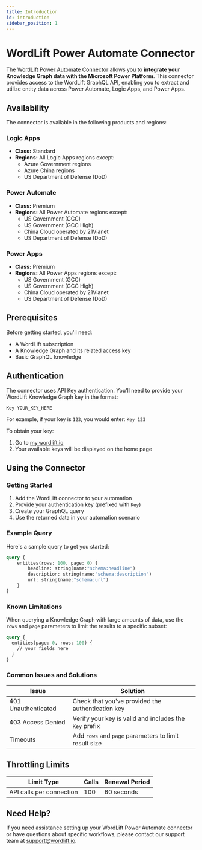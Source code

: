 ```yaml
---
title: Introduction
id: introduction
sidebar_position: 1
---
```


# WordLift Power Automate Connector

The [WordLift Power Automate Connector](https://learn.microsoft.com/en-us/connectors/wordliftgraphql/) allows you to **integrate your Knowledge Graph data with the Microsoft Power Platform**. This connector provides access to the WordLift GraphQL API, enabling you to extract and utilize entity data across Power Automate, Logic Apps, and Power Apps.

## Availability

The connector is available in the following products and regions:

### Logic Apps

- **Class:** Standard
- **Regions:** All Logic Apps regions except:
  - Azure Government regions
  - Azure China regions
  - US Department of Defense (DoD)

### Power Automate

- **Class:** Premium
- **Regions:** All Power Automate regions except:
  - US Government (GCC)
  - US Government (GCC High)
  - China Cloud operated by 21Vianet
  - US Department of Defense (DoD)

### Power Apps

- **Class:** Premium
- **Regions:** All Power Apps regions except:
  - US Government (GCC)
  - US Government (GCC High)
  - China Cloud operated by 21Vianet
  - US Department of Defense (DoD)

## Prerequisites

Before getting started, you'll need:

- A WordLift subscription
- A Knowledge Graph and its related access key
- Basic GraphQL knowledge

## Authentication

The connector uses API Key authentication. You'll need to provide your WordLift Knowledge Graph key in the format:

```
Key YOUR_KEY_HERE
```

For example, if your key is `123`, you would enter: `Key 123`

To obtain your key:

1. Go to [my.wordlift.io](https://my.wordlift.io)
2. Your available keys will be displayed on the home page

## Using the Connector

### Getting Started

1. Add the WordLift connector to your automation
2. Provide your authentication key (prefixed with `Key`)
3. Create your GraphQL query
4. Use the returned data in your automation scenario

### Example Query

Here's a sample query to get you started:

```graphql
query {
    entities(rows: 100, page: 0) {
        headline: string(name:"schema:headline")
        description: string(name:"schema:description")
        url: string(name:"schema:url")
    }
}
```

### Known Limitations

When querying a Knowledge Graph with large amounts of data, use the `rows` and `page` parameters to limit the results to a specific subset:

```graphql
query {
  entities(page: 0, rows: 100) {
    // your fields here
  }
}
```

### Common Issues and Solutions

| Issue | Solution |
|-------|----------|
| 401 Unauthenticated | Check that you've provided the authentication key |
| 403 Access Denied | Verify your key is valid and includes the `Key` prefix |
| Timeouts | Add `rows` and `page` parameters to limit result size |

## Throttling Limits

| Limit Type | Calls | Renewal Period |
|------------|-------|----------------|
| API calls per connection | 100 | 60 seconds |

## Need Help?

If you need assistance setting up your WordLift Power Automate connector or have questions about specific workflows, please contact our support team at [support@wordlift.io](mailto:support@wordlift.io).
